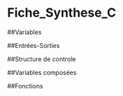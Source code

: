 # Fiche_Synthese_C

##Variables

##Entrées-Sorties

##Structure de controle

##Variables composées

##Fonctions
